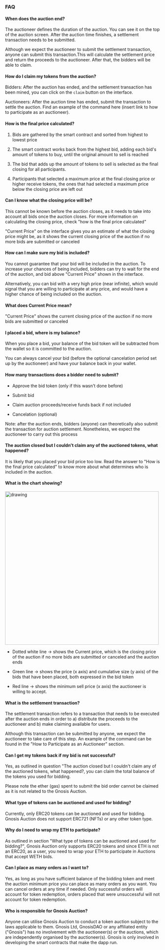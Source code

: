 ### FAQ

#### When does the auction end?

The auctioneer defines the duration of the auction. You can see it on the top of the auction screen. After the auction time finishes, a settlement transaction needs to be submitted.

Although we expect the auctioneer to submit the settlement transaction, anyone can submit this transaction.This will calculate the settlement price and return the proceeds to the auctioneer. After that, the bidders will be able to claim.

#### How do I claim my tokens from the auction?

Bidders: After the auction has ended, and the settlement transaction has been mined, you can click on the `claim` button on the interface.

Auctioneers: After the auction time has ended, submit the transaction to settle the auction. Find an example of the command here (insert link to how to participate as an auctioneer).

#### How is the final price calculated?

1.  Bids are gathered by the smart contract and sorted from highest to lowest price

2.  The smart contract works back from the highest bid, adding each bid's amount of tokens to buy, until the original amount to sell is reached

3.  The bid that adds up the amount of tokens to sell is selected as the final closing for all participants. 

4.  Participants that selected a maximum price at the final closing price or higher receive tokens, the ones that had selected a maximum price below the closing price are left out

#### Can I know what the closing price will be?

This cannot be known before the auction closes, as it needs to take into account all bids once the auction closes. For more information on calculating the closing price, check "how is the final price calculated"

"Current Price" on the interface gives you an estimate of what the closing price might be, as it shows the current closing price of the auction if no more bids are submitted or canceled

#### How can I make sure my bid is included?

You cannot guarantee that your bid will be included in the auction. To increase your chances of being included, bidders can try to wait for the end of the auction, and bid above "Current Price" shown in the interface.

Alternatively, you can bid with a very high price (near infinite), which would signal that you are willing to participate at any price, and would have a higher chance of being included on the auction.

#### What does Current Price mean?

"Current Price" shows the current closing price of the auction if no more bids are submitted or canceled

#### I placed a bid, where is my balance?

When you place a bid, your balance of the bid token will be subtracted from the wallet so it is committed to the auction.

You can always cancel your bid (before the optional cancelation period set up by the auctioneer) and have your balance back in your wallet.

#### How many transactions does a bidder need to submit?

-   Approve the bid token (only if this wasn't done before)

-   Submit bid 

-   Claim auction proceeds/receive funds back if not included

-   Cancelation (optional)

Note: after the auction ends, bidders (anyone) can theoretically also submit the transaction for auction settlement. Nonetheless, we expect the auctioneer to carry out this process

#### The auction closed but I couldn't claim any of the auctioned tokens, what happened?

It is likely that you placed your bid price too low. Read the answer to "How is the final price calculated" to know more about what determines who is included in the auction.

#### What is the chart showing?

<img src="/assets/FAQChart image.png" alt="drawing" width="500"/>

-   Dotted white line -> shows the Current price, which is the closing price of the auction if no more bids are submitted or canceled and the auction ends

-   Green line -> shows the price (x axis) and cumulative size (y axis) of the bids that have been placed, both expressed in the bid token

-   Red line -> shows the minimum sell price (x axis) the auctioneer is willing to accept.

#### What is the settlement transaction?

The settlement transaction refers to a transaction that needs to be executed after the auction ends in order to a) distribute the proceeds to the auctioneer and b) make claiming available for users.

Although this transaction can be submitted by anyone, we expect the auctioneer to take care of this step. An example of the command can be found in the "How to Participate as an Auctioneer" section.

#### Can I get my tokens back if my bid is not successful?

Yes, as outlined in question "The auction closed but I couldn't claim any of the auctioned tokens, what happened?, you can claim the total balance of the tokens you used for bidding.

Please note the ether (gas) spent to submit the bid order cannot be claimed as it is not related to the Gnosis Auction.

#### What type of tokens can be auctioned and used for bidding?

Currently, only ERC20 tokens can be auctioned and used for bidding. Gnosis Auction does not support ERC721 (NFTs) or any other token type.

#### Why do I need to wrap my ETH to participate?

As outlined in section "What type of tokens can be auctioned and used for bidding?", Gnosis Auction only supports ERC20 tokens and since ETH is not an ERC20, as a user, you need to wrap your ETH to participate in Auctions that accept WETH bids.

#### Can I place as many orders as I want to?

Yes, as long as you have sufficient balance of the bidding token and meet the auction minimum price you can place as many orders as you want. You can cancel orders at any time if needed. Only successful orders will account for token redemption, orders placed that were unsuccessful will not account for token redemption.

#### Who is responsible for Gnosis Auction?

Anyone can utilise Gnosis Auction to conduct a token auction subject to the laws applicable to them. Gnosis Ltd, GnosisDAO or any affiliated entity ("Gnosis") has no involvement with the auctioneer(s) or the auctions, which are independently organised by the auctioneer(s). Gnosis is only involved in developing the smart contracts that make the dapp run.